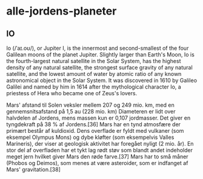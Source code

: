 # alle-jordens-planeter

## IO

Io (/ˈaɪ.oʊ/), or Jupiter I, is the innermost and second-smallest of the four Galilean moons of the planet Jupiter. Slightly larger than Earth's Moon, Io is the fourth-largest natural satellite in the Solar System, has the highest density of any natural satellite, the strongest surface gravity of any natural satellite, and the lowest amount of water by atomic ratio of any known astronomical object in the Solar System. It was discovered in 1610 by Galileo Galilei and named by him in 1614 after the mythological character Io, a priestess of Hera who became one of Zeus's lovers.

Mars' afstand til Solen veksler mellem 207 og 249 mio. km, med en gennemsnitsafstand på 1,5 au (228 mio. km) Diameteren er lidt over halvdelen af Jordens, mens massen kun er 0,107 jordmasser. Det giver en tyngdekraft på 38 % af Jordens.[36] Mars har en tynd atmosfære der primært består af kuldioxid. Dens overflade er fyldt med vulkaner (som eksempel Olympus Mons) og dybe kløfter (som eksempelvis Valles Marineris), der viser at geologisk aktivitet har foregået nyligt (2 mio. år). En stor del af overfladen har et tykt lag rødt støv som blandt andet indeholder meget jern hvilket giver Mars den røde farve.[37] Mars har to små måner (Phobos og Deimos), som menes at være asteroider, som er indfanget af Mars' gravitation.[38]
